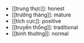 - [[trung thực]]: honest
- [[trưởng thàng]]: mature
- [[tích cực]]: positive
- [[truyền thống]]: traditional
- [[bình thường]]: normal

